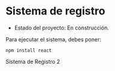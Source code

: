<h1> Sistema de registro</h1>

- Estado del proyecto: En construcción.

Para ejecutar el sistema, debes poner: 

```npm install react``` 

Sistema de Registro 2
